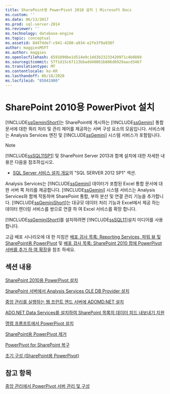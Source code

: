 ```yaml
---
title: SharePoint용 PowerPivot 2010 설치 | Microsoft Docs
ms.custom: ''
ms.date: 06/13/2017
ms.prod: sql-server-2014
ms.reviewer: ''
ms.technology: database-engine
ms.topic: conceptual
ms.assetid: 8d47dde7-c941-4280-a934-e2fe3f9a938f
author: maggiesMSFT
ms.author: maggies
ms.openlocfilehash: 6591890be1d514e9c1dd3b23233420971c4b8889
ms.sourcegitcommit: 57f1d15c67113bbadd40861b886d6929aacd3467
ms.translationtype: MT
ms.contentlocale: ko-KR
ms.lasthandoff: 06/18/2020
ms.locfileid: "85041980"
---
```

# <a name="powerpivot-for-sharepoint-2010-installation"></a>SharePoint 2010용 PowerPivot 설치
  [!INCLUDE[ssGeminiShort](../../includes/ssgeminishort-md.md)]는 SharePoint에 게시하는 [!INCLUDE[ssGemini](../../includes/ssgemini-md.md)] 통합 문서에 대한 쿼리 처리 및 관리 제어를 제공하는 서버 구성 요소의 모음입니다. 서비스에는 Analysis Services 엔진 및 [!INCLUDE[ssGemini](../../includes/ssgemini-md.md)] 시스템 서비스가 포함됩니다.  
  
> [!NOTE]  
>  [!INCLUDE[ssSQL11SP1](../../includes/sssql11sp1-md.md)] 및 SharePoint Server 2013과 함께 설치에 대한 자세한 내용은 다음을 참조하십시오.  
>   
>  -   [SQL Server 서비스 설치 개요](../../../2014/sql-server/install/overview-of-sql-server-servicing-installation.md)의 "SQL SERVER 2012 SP1" 섹션.  
  
 Analysis Services는 [!INCLUDE[ssGemini](../../includes/ssgemini-md.md)] 데이터가 포함된 Excel 통합 문서에 대한 서버 쪽 처리를 제공합니다. [!INCLUDE[ssGemini](../../includes/ssgemini-md.md)] 시스템 서비스는 Analysis Services와 함께 작동하며 SharePoint 통합, 부하 분산 및 연결 관리 기능을 추가합니다. [!INCLUDE[ssGeminiShort](../../includes/ssgeminishort-md.md)]는 대규모 데이터 처리 기능과 Excel에서 제공 하는 데이터 렌더링 서비스를 쌍으로 연결 하 여 Excel 서비스를 확장 합니다.  
  
 [!INCLUDE[ssGeminiShort](../../includes/ssgeminishort-md.md)]를 설치하려면 [!INCLUDE[ssSQL11](../../includes/sssql11-md.md)]설치 미디어를 사용합니다.  
  
 고급 배포 시나리오에 대 한 지침은 [배포 검사 목록: Reporting Services, 파워 뷰 및 SharePoint용 PowerPivot](deployment-checklist-reporting-services-power-view-power-pivot-for-sharepoint.md) 및 [배포 검사 목록: SharePoint 2010 팜에 PowerPivot 서버를 추가 하 여 확장](../../../2014/sql-server/install/deployment-checklist-scale-out-adding-powerpivot-servers-sharepoint-2010-farm.md)을 참조 하세요.  
  
## <a name="in-this-section"></a>섹션 내용  
 [SharePoint 2010용 PowerPivot 설치](../../../2014/sql-server/install/install-powerpivot-for-sharepoint-2010.md)  
  
 [SharePoint 서버에서 Analysis Services OLE DB Provider 설치](../../../2014/sql-server/install/install-the-analysis-services-ole-db-provider-on-sharepoint-servers.md)  
  
 [중앙 관리를 실행하는 웹 프런트 엔드 서버에 ADOMD.NET 설치](../../../2014/sql-server/install/install-adomd-net-on-web-front-end-servers-running-central-administration.md)  
  
 [ADO.NET Data Services를 설치하여 SharePoint 목록의 데이터 피드 내보내기 지원](../../../2014/sql-server/install/install-ado-net-data-services-to-support-data-feed-exports-of-sharepoint-lists.md)  
  
 [명령 프롬프트에서 PowerPivot 설치](../../../2014/sql-server/install/install-powerpivot-from-the-command-prompt.md)  
  
 [SharePoint용 PowerPivot 제거](../../../2014/sql-server/install/uninstall-power-pivot-for-sharepoint.md)  
  
 [PowerPivot for SharePoint 복구](../../../2014/sql-server/install/repair-powerpivot-for-sharepoint.md)  
  
 [초기 구성 &#40;SharePoint용 PowerPivot&#41;](../../../2014/sql-server/install/initial-configuration-powerpivot-for-sharepoint.md)  
  
## <a name="see-also"></a>참고 항목  
 [중앙 관리에서 PowerPivot 서버 관리 및 구성](https://docs.microsoft.com/analysis-services/power-pivot-sharepoint/power-pivot-server-administration-and-configuration-in-central-administration)  
  
  
